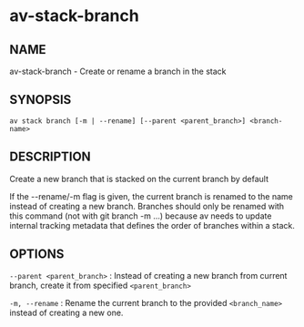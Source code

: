 # av-stack-branch

## NAME

av-stack-branch - Create or rename a branch in the stack

## SYNOPSIS

```synopsis
av stack branch [-m | --rename] [--parent <parent_branch>] <branch-name>
```

## DESCRIPTION

Create a new branch that is stacked on the current branch by default

If the --rename/-m flag is given, the current branch is renamed to the name
instead of creating a new branch. Branches should only be renamed
with this command (not with git branch -m ...) because av needs to update
internal tracking metadata that defines the order of branches within a stack.

## OPTIONS

`--parent <parent_branch>`
: Instead of creating a new branch from current branch, create it from
  specified `<parent_branch>`

`-m, --rename`
: Rename the current branch to the provided `<branch_name>` instead of
  creating a new one.
